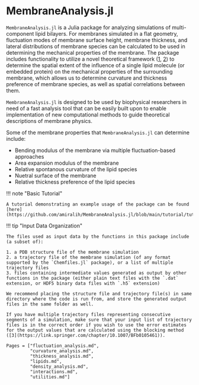 # MembraneAnalysis.jl

`MembraneAnalysis.jl` is a Julia package for analyzing simulations of multi-component lipid bilayers. For membranes simulated in a flat geometry, fluctuation modes of membrane surface height, membrane thickness, and lateral distributions of membrane species can be calculated to be used in determining the mechanical properties of the membrane. The package includes functionality to utilize a novel theoretical framework ([1](https://journals.aps.org/pre/abstract/10.1103/PhysRevE.103.042413), [2](https://pubmed.ncbi.nlm.nih.gov/35927953/)) to determine the spatial extent of the influence of a single lipid molecule (or embedded protein) on the mechanical properties of the surrounding membrane, which allows us to determine curvature and thickness preference of membrane species, as well as spatial correlations between them.

`MembraneAnalysis.jl` is designed to be used by biophysical researchers in need of a fast analysis tool that can be easily built upon to enable implementation of new computational methods to guide theoretical descriptions of membrane physics.

Some of the membrane properties that `MembraneAnalysis.jl` can determine include:

- Bending modulus of the membrane via multiple fluctuation-based approaches
- Area expansion modulus of the membrane
- Relative spontanous curvature of the lipid species
- Nuetral surface of the membrane
- Relative thickness preference of the lipid species

!!! note "Basic Tutorial"

    A tutorial demonstrating an example usage of the package can be found [here](https://github.com/amiralih/MembraneAnalysis.jl/blob/main/tutorial/tutorial.md).

!!! tip "Input Data Organization"

    The files used as input data by the functions in this package include (a subset of):
    
    1. a PDB structure file of the membrane simulation
    2. a trajectory file of the membrane simulation (of any format supported by the `Chemfiles.jl` package), or a list of multiple trajectory files
    3. files containing intermediate values generated as output by other functions in the package (either plain text files with the `.dat` extension, or HDF5 binary data files with `.h5` extension)
    
    We recommend placing the structure file and trajectory file(s) in same directory where the code is run from, and store the generated output files in the same folder as well.

    If you have multiple trajectory files representing consecutive segments of a simulation, make sure that your input list of trajectory files is in the correct order if you wish to use the error estimates for the output values that are calculated using the blocking method ([3](https://link.springer.com/chapter/10.1007/BFb0105461)).

```@contents
Pages = ["fluctuation_analysis.md",
         "curvature_analysis.md",
         "thickness_analysis.md",
         "lipids.md",
         "density_analysis.md",
         "interactions.md",
         "utilities.md"]
```

